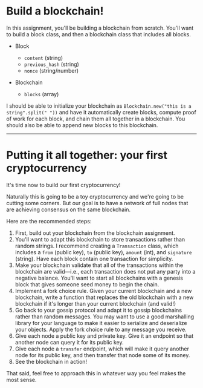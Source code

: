 # Build a blockchain!

In this assignment, you'll be building a blockchain from scratch. You'll want to build a block class, and then a blockchain class that includes all blocks.

* Block
  - `content` (string)
  - `previous_hash` (string)
  - `nonce` (string/number)

* Blockchain
  - `blocks` (array)

I should be able to initialize your blockchain as `Blockchain.new("this is a string".split(" "))` and have it automatically create blocks, compute proof of work for each block, and chain them all together in a blockchain. You should also be able to append new blocks to this blockchain.

<hr>

# Putting it all together: your first cryptocurrency

It's time now to build our first cryptocurrency!

Naturally this is going to be a toy cryptocurrency and we're going to be cutting some corners. But our goal is to have a network of full nodes that are achieving consensus on the same blockchain.

Here are the recommended steps:

1. First, build out your blockchain from the blockchain assignment.
2. You'll want to adapt this blockchain to store transactions rather than random strings. I recommend creating a `Transaction` class, which includes a `from` (public key), `to` (public key), `amount` (int), and `signature` (string). Have each block contain one transaction for simplicity.
3. Make your blockchain validate that all of the transactions within the blockchain are valid—i.e., each transaction does not put any party into a negative balance. You'll want to start all blockchains with a genesis block that gives someone seed money to begin the chain.
4. Implement a fork choice rule. Given your current blockchain and a new blockchain, write a function that replaces the old blockchain with a new blockchain if it's longer than your current blockchain (and valid!)
5. Go back to your gossip protocol and adapt it to gossip blockchains rather than random messages. You may want to use a good marshalling library for your language to make it easier to serialize and deserialize your objects. Apply the fork choice rule to any message you receive.
6. Give each node a public key and private key. Give it an endpoint so that another node can query it for its public key.
7. Give each node a `transfer` endpoint, which will make it query another node for its public key, and then transfer that node some of its money.
8. See the blockchain in action!

That said, feel free to approach this in whatever way you feel makes the most sense.
